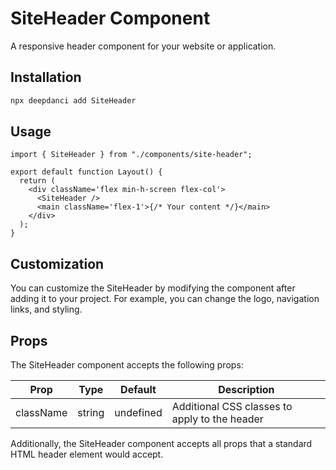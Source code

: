 # SiteHeader Component

A responsive header component for your website or application.

## Installation

```bash
npx deepdanci add SiteHeader
```

## Usage

```tsx
import { SiteHeader } from "./components/site-header";

export default function Layout() {
  return (
    <div className='flex min-h-screen flex-col'>
      <SiteHeader />
      <main className='flex-1'>{/* Your content */}</main>
    </div>
  );
}
```

## Customization

You can customize the SiteHeader by modifying the component after adding it to your project. For example, you can change the logo, navigation links, and styling.

## Props

The SiteHeader component accepts the following props:

| Prop      | Type   | Default   | Description                                   |
| --------- | ------ | --------- | --------------------------------------------- |
| className | string | undefined | Additional CSS classes to apply to the header |

Additionally, the SiteHeader component accepts all props that a standard HTML header element would accept.
